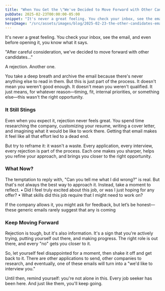 ```yaml
---
title: "When You Get the \"We've Decided to Move Forward with Other Candidates\" Email"
pubDate: 2025-02-23T00:00:00-05:00
snippet: "It's never a great feeling. You check your inbox, see the email, and even before opening it, you know what it says. \"After careful consideration, we've decided to move forward with other candidates\""
heroImage: "/src/assets/images/blog/2025-02-23-the-other-candidates-email.png"
---
```

It's never a great feeling. You check your inbox, see the email, and even before opening it, you know what it says.

"After careful consideration, we've decided to move forward with other candidates..."

A rejection. Another one.

You take a deep breath and archive the email because there's never anything else to read in them. But this is just part of the process. It doesn't mean you weren't good enough. It doesn't mean you weren't qualified. It just means, for whatever reason—timing, fit, internal priorities, or something else—this wasn't the right opportunity.

### It Still Stings

Even when you expect it, rejection never feels great. You spend time researching the company, customizing your resume, writing a cover letter, and imagining what it would be like to work there. Getting that email makes it feel like all that effort led to a dead end.

But try to reframe it: it wasn't a waste. Every application, every interview, every rejection is part of the process. Each one makes you sharper, helps you refine your approach, and brings you closer to the right opportunity.

### What Now?

The temptation to reply with, "Can you tell me what I did wrong?" is real. But that's not always the best way to approach it. Instead, take a moment to reflect.
	•	Did I feel truly excited about this job, or was I just hoping for any offer?
	•	What skills did this job require that I might need to work on?

If the company allows it, you might ask for feedback, but let’s be honest—these generic emails rarely suggest that any is coming

### Keep Moving Forward

Rejection is tough, but it's also information. It's a sign that you're actively trying, putting yourself out there, and making progress. The right role is out there, and every "no" gets you closer to it.

So, let yourself feel disappointed for a moment, then shake it off and get back to it. There are other applications to send, other companies to research, and eventually, one of these emails will turn into a "we'd like to interview you."

Until then, remind yourself: you're not alone in this. Every job seeker has been here. And just like them, you'll keep going.